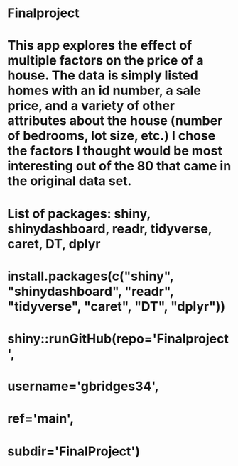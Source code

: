 # Finalproject
# This app explores the effect of multiple factors on the price of a house. The data is simply listed homes with an id number, a sale price, and a variety of other attributes about the house (number of bedrooms, lot size, etc.) I chose the factors I thought would be most interesting out of the 80 that came in the original data set.
#  
# List of packages: shiny, shinydashboard, readr, tidyverse, caret, DT, dplyr
# 
# install.packages(c("shiny", "shinydashboard", "readr", "tidyverse", "caret", "DT", "dplyr"))
# 
# shiny::runGitHub(repo='Finalproject',
#                         username='gbridges34',
#                         ref='main',
#                         subdir='FinalProject')